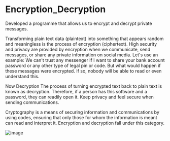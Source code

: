 # Encryption_Decryption
Developed a programme that allows us to encrypt and decrypt private messages.

Transforming plain text data (plaintext) into something that appears random and meaningless is the process of encryption (ciphertext).
High security and privacy are provided by encryption when we communicate, send messages, or share any private information on social media.
Let's use an example: We can't trust any messenger if I want to share your bank account password or any other type of legal pin or code. But what would happen if these messages were encrypted. If so, nobody will be able to read or even understand this.

Now Decryption
The process of turning encrypted text back to plain text is known as decryption.
Therefore, if a person has this software and a password, they can readily open it.
Keep privacy and feel secure when sending communications.


Cryptography is a means of securing information and communications by using codes, ensuring that only those for whom the information is meant can read and interpret it. Encryption and decryption fall under this category.


![image](https://user-images.githubusercontent.com/83784213/193444648-3ff40ec3-803b-4846-91ef-d689b41f2158.png)

